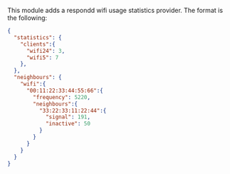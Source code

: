 This module adds a respondd wifi usage statistics provider.
The format is the following:

```json
{
  "statistics": {
    "clients":{
      "wifi24": 3,
      "wifi5": 7
    },
  },
  "neighbours": {
    "wifi":{
      "00:11:22:33:44:55:66":{
        "frequency": 5220,
        "neighbours":{
          "33:22:33:11:22:44":{
            "signal": 191,
            "inactive": 50
          }
        }
      }
    }
  }
}
```
